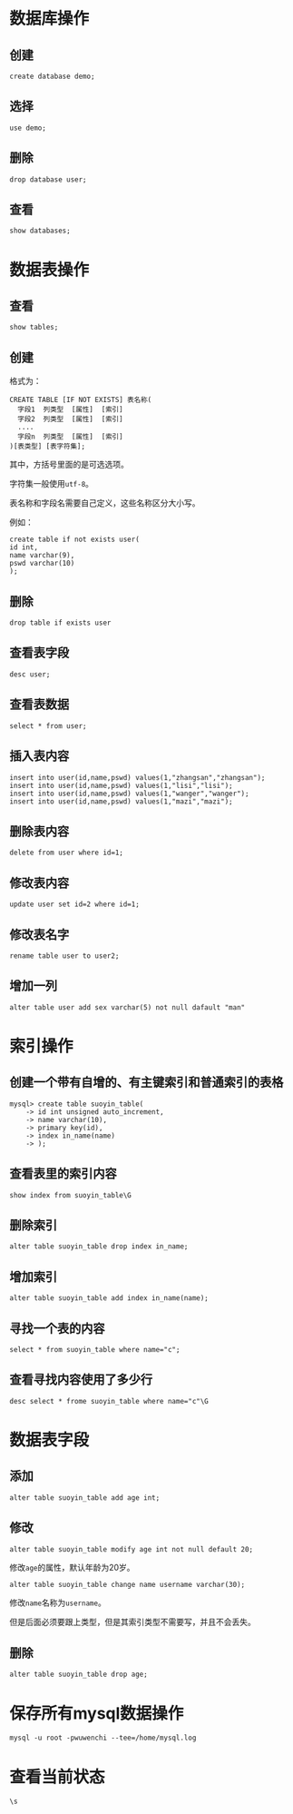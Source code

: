 # 数据库操作

## 创建

```
create database demo;
```

## 选择

```
use demo;
```

## 删除
```
drop database user;
```

## 查看

```
show databases;
```

# 数据表操作

## 查看

```
show tables;
```


## 创建

格式为：

```
CREATE TABLE [IF NOT EXISTS] 表名称(
  字段1  列类型  [属性]  [索引]
  字段2  列类型  [属性]  [索引]
  ....
  字段n  列类型  [属性]  [索引]
)[表类型] [表字符集];
```

其中，方括号里面的是可选选项。

字符集一般使用`utf-8`。

表名称和字段名需要自己定义，这些名称区分大小写。

例如：

```
create table if not exists user(
id int, 
name varchar(9), 
pswd varchar(10)
);
```

## 删除

```
drop table if exists user
```

## 查看表字段

```
desc user;
```

## 查看表数据

```
select * from user;
```



## 插入表内容

```
insert into user(id,name,pswd) values(1,"zhangsan","zhangsan");
insert into user(id,name,pswd) values(1,"lisi","lisi");
insert into user(id,name,pswd) values(1,"wanger","wanger");
insert into user(id,name,pswd) values(1,"mazi","mazi");
```

## 删除表内容

```
delete from user where id=1;
```

## 修改表内容

```
update user set id=2 where id=1;
```

## 修改表名字

```
rename table user to user2;
```

## 增加一列

```
alter table user add sex varchar(5) not null dafault "man"
```

# 索引操作

## 创建一个带有自增的、有主键索引和普通索引的表格

```
mysql> create table suoyin_table(
    -> id int unsigned auto_increment,
    -> name varchar(10),
    -> primary key(id),
    -> index in_name(name)
    -> );
```

## 查看表里的索引内容

```
show index from suoyin_table\G
```

## 删除索引

```
alter table suoyin_table drop index in_name;
```

## 增加索引

```
alter table suoyin_table add index in_name(name);
```

## 寻找一个表的内容

```
select * from suoyin_table where name="c";
```

## 查看寻找内容使用了多少行

```
desc select * frome suoyin_table where name="c"\G
```

# 数据表字段

## 添加

```
alter table suoyin_table add age int;
```

## 修改

```
alter table suoyin_table modify age int not null default 20;
```

修改`age`的属性，默认年龄为20岁。

```
alter table suoyin_table change name username varchar(30);
```

修改`name`名称为`username`。

但是后面必须要跟上类型，但是其索引类型不需要写，并且不会丢失。

## 删除

```
alter table suoyin_table drop age;
```

# 保存所有mysql数据操作

```
mysql -u root -pwuwenchi --tee=/home/mysql.log
```

# 查看当前状态

```
\s
```

